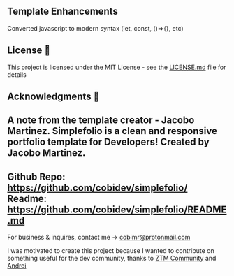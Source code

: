 ## Template Enhancements 
Converted javascript to modern syntax (let, const, ()=>{}, etc)

## License 📄
This project is licensed under the MIT License - see the [LICENSE.md](LICENSE.md) file for details

## Acknowledgments 🎁
A note from the template creator - Jacobo Martinez.
  Simplefolio is a clean and responsive portfolio template for Developers!
  Created by Jacobo Martinez.
  -
  Github Repo: https://github.com/cobidev/simplefolio/
  Readme: https://github.com/cobidev/simplefolio/README.md
  -
  For business & inquires, contact me -> cobimr@protonmail.com

I was motivated to create this project because I wanted to contribute on something useful for the dev community, thanks to [ZTM Community](https://github.com/zero-to-mastery) and [Andrei](https://github.com/aneagoie)
